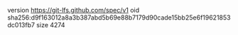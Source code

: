 version https://git-lfs.github.com/spec/v1
oid sha256:d9f163012a8a3b387abd5b69e88b7179d90cade15bb25e6f19621853dc013fb7
size 4274
